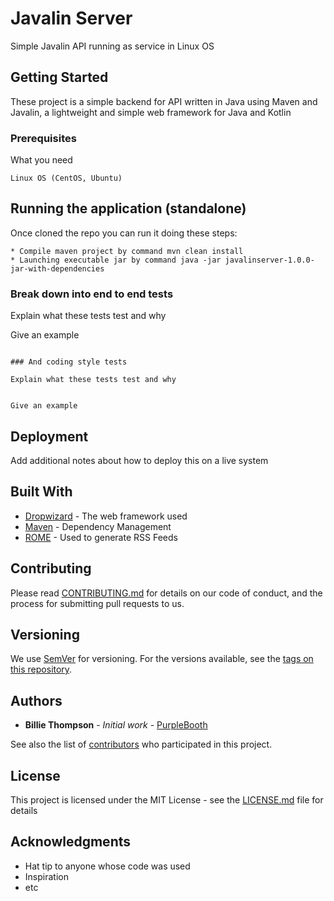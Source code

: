 # Javalin Server

Simple Javalin API running as service in Linux OS

## Getting Started

These project is a simple backend for API written in Java using Maven and Javalin, a lightweight and simple web framework
for Java and Kotlin

### Prerequisites

What you need

```
Linux OS (CentOS, Ubuntu)
```

## Running the application (standalone)

Once cloned the repo you can run it doing these steps:
```
* Compile maven project by command mvn clean install
* Launching executable jar by command java -jar javalinserver-1.0.0-jar-with-dependencies
```

### Break down into end to end tests

Explain what these tests test and why


Give an example
```

### And coding style tests

Explain what these tests test and why


Give an example
```

## Deployment

Add additional notes about how to deploy this on a live system

## Built With

* [Dropwizard](http://www.dropwizard.io/1.0.2/docs/) - The web framework used
* [Maven](https://maven.apache.org/) - Dependency Management
* [ROME](https://rometools.github.io/rome/) - Used to generate RSS Feeds

## Contributing

Please read [CONTRIBUTING.md](https://gist.github.com/PurpleBooth/b24679402957c63ec426) for details on our code of conduct, and the process for submitting pull requests to us.

## Versioning

We use [SemVer](http://semver.org/) for versioning. For the versions available, see the [tags on this repository](https://github.com/your/project/tags). 

## Authors

* **Billie Thompson** - *Initial work* - [PurpleBooth](https://github.com/PurpleBooth)

See also the list of [contributors](https://github.com/your/project/contributors) who participated in this project.

## License

This project is licensed under the MIT License - see the [LICENSE.md](LICENSE.md) file for details

## Acknowledgments

* Hat tip to anyone whose code was used
* Inspiration
* etc
